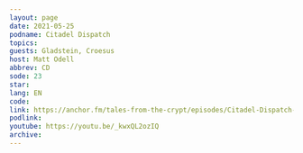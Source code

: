 ```yaml
---
layout: page
date: 2021-05-25
podname: Citadel Dispatch
topics: 
guests: Gladstein, Croesus
host: Matt Odell
abbrev: CD
sode: 23
star: 
lang: EN
code: 
link: https://anchor.fm/tales-from-the-crypt/episodes/Citadel-Dispatch-e0-2-3---the-state-of-bitcoin-with-gladstein--dergigi--and-croesus_btc-e11jm4n
podlink: 
youtube: https://youtu.be/_kwxQL2ozIQ
archive: 
---
```

